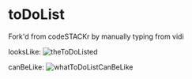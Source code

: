 # toDoList
Fork'd from codeSTACKr by manually typing from vidi

looksLike:
![theToDoListed](https://user-images.githubusercontent.com/103030864/168075860-65674696-6042-4b83-a5cd-270c497e1a00.jpg)

canBeLike:
![whatToDoListCanBeLike](https://user-images.githubusercontent.com/103030864/168075946-65968145-5214-4f70-80f1-1ea0403f871d.jpg)
